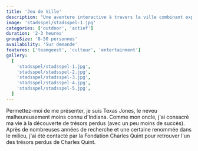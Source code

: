 ```yaml
---
title: 'Jeu de Ville'
description: "Une aventure interactive à travers la ville combinant exploration et défis d'équipe"
image: 'stadsspel/stadsspel-1.jpg'
categories: ['outdoor', 'actief']
duration: '2-3 heures'
groupSize: '8-50 personnes'
availability: 'Sur demande'
features: ['teamgeest', 'cultuur', 'entertainment']
gallery:
  [
    'stadsspel/stadsspel-1.jpg',
    'stadsspel/stadsspel-2.jpg',
    'stadsspel/stadsspel-3.jpg',
    'stadsspel/stadsspel-4.jpg',
    'stadsspel/stadsspel-5.jpg',
  ]
---
```


Permettez-moi de me présenter, je suis Texas Jones, le neveu malheureusement moins connu d'Indiana. Comme mon oncle, j'ai consacré ma vie à la découverte de trésors perdus (avec un peu moins de succès). Après de nombreuses années de recherche et une certaine renommée dans le milieu, j'ai été contacté par la Fondation Charles Quint pour retrouver l'un des trésors perdus de Charles Quint.
